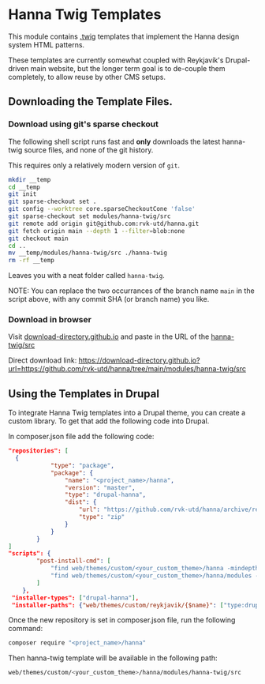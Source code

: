 # Hanna Twig Templates <!-- omit from toc -->

This module contains [.twig](https://twig.symfony.com/) templates that
implement the Hanna design system HTML patterns.

These templates are currently somewhat coupled with Reykjavík's Drupal-driven
main website, but the longer term goal is to de-couple them completely, to
allow reuse by other CMS setups.

## Downloading the Template Files.

### Download using git's sparse checkout

The following shell script runs fast and **only** downloads the latest
hanna-twig source files, and none of the git history.

This requires only a relatively modern version of `git`.

```sh
mkdir __temp
cd __temp
git init
git sparse-checkout set .
git config --worktree core.sparseCheckoutCone 'false'
git sparse-checkout set modules/hanna-twig/src
git remote add origin git@github.com:rvk-utd/hanna.git
git fetch origin main --depth 1 --filter=blob:none
git checkout main
cd ..
mv __temp/modules/hanna-twig/src ./hanna-twig
rm -rf __temp
```

Leaves you with a neat folder called `hanna-twig`.

NOTE: You can replace the two occurrances of the branch name `main` in the
script above, with any commit SHA (or branch name) you like.

### Download in browser

Visit [download-directory.github.io](https://download-directory.github.io/)
and paste in the URL of the
[hanna-twig/src](https://github.com/rvk-utd/hanna/tree/main/modules/hanna-twig/src)

Direct download link:
<https://download-directory.github.io?url=https://github.com/rvk-utd/hanna/tree/main/modules/hanna-twig/src>

## Using the Templates in Drupal

To integrate Hanna Twig templates into a Drupal theme, you can create a custom
library. To get that add the following code into Drupal.

In composer.json file add the following code:

```json
"repositories": [
  {
            "type": "package",
            "package": {
                "name": "<project_name>/hanna",
                "version": "master",
                "type": "drupal-hanna",
                "dist": {
                    "url": "https://github.com/rvk-utd/hanna/archive/refs/heads/main.zip",
                    "type": "zip"
                }
            }
        }
]
"scripts": {
        "post-install-cmd": [
            "find web/themes/custom/<your_custom_theme>/hanna -mindepth 1 -maxdepth 1 ! -iname modules -exec rm -rvf {} \\;",
            "find web/themes/custom/<your_custom_theme>/hanna/modules -mindepth 1 -maxdepth 1 ! -iname hanna-twig -exec rm -rvf {} \\;"
        ]
    },
 "installer-types": ["drupal-hanna"],
 "installer-paths": {"web/themes/custom/reykjavik/{$name}": ["type:drupal-hanna"]}
```

Once the new repository is set in composer.json file, run the following
command:

```sh
composer require "<project_name>/hanna"
```

Then hanna-twig template will be available in the following path:

```sh
web/themes/custom/<your_custom_theme>/hanna/modules/hanna-twig/src
```
